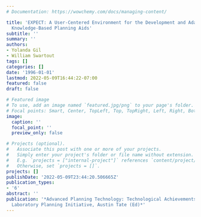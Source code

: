 ```yaml
---
# Documentation: https://wowchemy.com/docs/managing-content/

title: 'EXPECT: A User-Centered Environment for the Development and Adaptation of
  Knowledge-Based Planning Aids'
subtitle: ''
summary: ''
authors:
- Yolanda Gil
- William Swartout
tags: []
categories: []
date: '1996-01-01'
lastmod: 2022-05-09T16:44:22-07:00
featured: false
draft: false

# Featured image
# To use, add an image named `featured.jpg/png` to your page's folder.
# Focal points: Smart, Center, TopLeft, Top, TopRight, Left, Right, BottomLeft, Bottom, BottomRight.
image:
  caption: ''
  focal_point: ''
  preview_only: false

# Projects (optional).
#   Associate this post with one or more of your projects.
#   Simply enter your project's folder or file name without extension.
#   E.g. `projects = ["internal-project"]` references `content/project/deep-learning/index.md`.
#   Otherwise, set `projects = []`.
projects: []
publishDate: '2022-05-09T23:44:20.506665Z'
publication_types:
- '6'
abstract: ''
publication: '*Advanced Planning Technology: Technological Achievements of the ARPA/Rome
  Laboratory Planning Initiative, Austin Tate (Ed)*'
---
```

